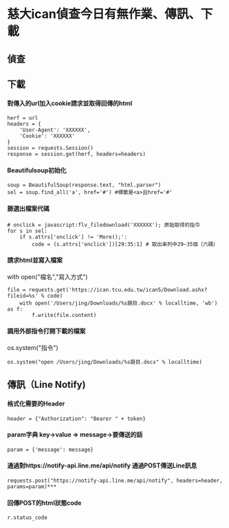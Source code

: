 <h1>慈大ican偵查今日有無作業、傳訊、下載</h1>
<h2>偵查</h2>



<h2>下載</h2>
<h4>對傳入的url加入cookie請求並取得回傳的html</h4>

    herf = url
    headers = {
        'User-Agent': 'XXXXXX',
        'Cookie': 'XXXXXX'
    }
    session = requests.Session()
    response = session.get(herf, headers=headers)
<h4>Beautifulsoup初始化</h4>

    soup = BeautifulSoup(response.text, "html.parser")
    sel = soup.find_all('a', href='#') #標籤是<a>且href='#'
<h4>篩選出檔案代碼</h4>

    # onclick = javascript:flv_filedownload('XXXXXX'); 原始取得的指令
    for s in sel:
        if s.attrs['onclick'] != 'More();':  
            code = (s.attrs['onclick'])[29:35:1] # 取出串列中29~35個（六碼）
<h4>請求html並寫入檔案</h4>
with open("檔名","寫入方式")

    file = requests.get('https://ican.tcu.edu.tw/ican5/Download.ashx?fileid=%s' % code)
        with open('/Users/jing/Downloads/%s題目.docx' % localltime, 'wb') as f:  
            f.write(file.content)
<h4>調用外部指令打開下載的檔案</h4>
os.system("指令")

    os.system("open /Users/jing/Downloads/%s題目.docx" % localltime)


<h2>傳訊（Line Notify)</h2>
<h4>格式化需要的Header</h4>

    header = {"Authorization": "Bearer " + token}
<h4>param字典 key->value => message->要傳送的話</h4>

    param = {'message': message}
<h4>通過對https://notify-api.line.me/api/notify 通過POST傳送Line訊息</h4>

    requests.post("https://notify-api.line.me/api/notify", headers=header, params=param)***  
<h4>回傳POST的html狀態code</h4>

    r.status_code